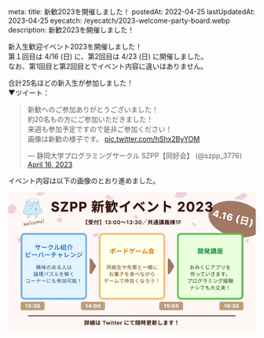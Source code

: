 <route lang="yaml">
meta:
    title: 新歓2023を開催しました！
    postedAt: 2022-04-25
    lastUpdatedAt: 2023-04-25
    eyecatch: /eyecatch/2023-welcome-party-board.webp
    description:
        新歓2023を開催しました！
</route>
<script setup>
const s = document.createElement('script');
s.async = true;
s.src = "https://platform.twitter.com/widgets.js";
s.charset = "utf-8";
document.body.appendChild(s);
</script>

新入生歓迎イベント2023を開催しました！ \
第１回目は 4/16 (日) に、第2回目は 4/23 (日) に開催しました。 \
なお、第1回目と第2回目とでイベント内容に違いはありません。

合計25名ほどの新入生が参加しました！ \
▼ツイート：

<blockquote class="twitter-tweet"><p lang="ja" dir="ltr">新歓へのご参加ありがとうございました！<br>約20名もの方にご参加いただきました！<br>来週も参加予定ですので是非ご参加ください！<br>画像は新歓の様子です。 <a href="https://t.co/hShx2ByYOM">pic.twitter.com/hShx2ByYOM</a></p>&mdash; 静岡大学プログラミングサークル SZPP【同好会】 (@szpp_3776) <a href="https://twitter.com/szpp_3776/status/1647602991212658690?ref_src=twsrc%5Etfw">April 16, 2023</a></blockquote>


イベント内容は以下の画像のとおり進めました。

![新歓告知ツイートに用いた画像](/eyecatch/2023-welcome-party-board.webp)

